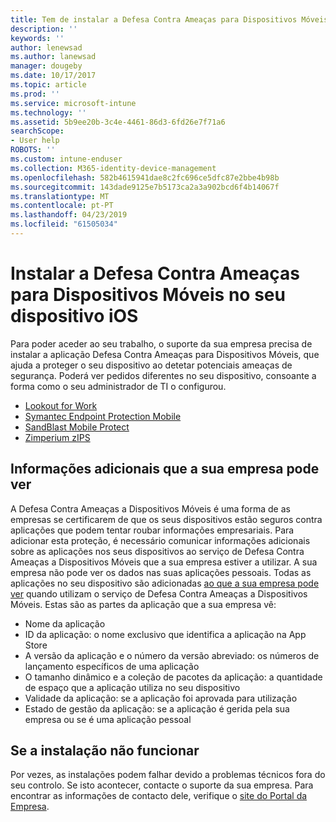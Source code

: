 ```yaml
---
title: Tem de instalar a Defesa Contra Ameaças para Dispositivos Móveis no seu dispositivo iOS | Documentos da Microsoft
description: ''
keywords: ''
author: lenewsad
ms.author: lanewsad
manager: dougeby
ms.date: 10/17/2017
ms.topic: article
ms.prod: ''
ms.service: microsoft-intune
ms.technology: ''
ms.assetid: 5b9ee20b-3c4e-4461-86d3-6fd26e7f71a6
searchScope:
- User help
ROBOTS: ''
ms.custom: intune-enduser
ms.collection: M365-identity-device-management
ms.openlocfilehash: 582b4615941dae8c2fc696ce5dfc87e2bbe4b98b
ms.sourcegitcommit: 143dade9125e7b5173ca2a3a902bcd6f4b14067f
ms.translationtype: MT
ms.contentlocale: pt-PT
ms.lasthandoff: 04/23/2019
ms.locfileid: "61505034"
---
```

# <a name="install-mobile-threat-defense-on-your-ios-device"></a>Instalar a Defesa Contra Ameaças para Dispositivos Móveis no seu dispositivo iOS


Para poder aceder ao seu trabalho, o suporte da sua empresa precisa de instalar a aplicação Defesa Contra Ameaças para Dispositivos Móveis, que ajuda a proteger o seu dispositivo ao detetar potenciais ameaças de segurança. Poderá ver pedidos diferentes no seu dispositivo, consoante a forma como o seu administrador de TI o configurou.


* [Lookout for Work](you-are-prompted-to-install-lookout-for-work-ios.md)
* [Symantec Endpoint Protection Mobile](you-are-prompted-to-install-skycure-ios.md)
* [SandBlast Mobile Protect](you-are-prompted-to-install-sandblast-ios.md)
* [Zimperium zIPS](you-are-prompted-to-install-zips-ios.md)

## <a name="additional-information-your-company-can-see"></a>Informações adicionais que a sua empresa pode ver

A Defesa Contra Ameaças a Dispositivos Móveis é uma forma de as empresas se certificarem de que os seus dispositivos estão seguros contra aplicações que podem tentar roubar informações empresariais. Para adicionar esta proteção, é necessário comunicar informações adicionais sobre as aplicações nos seus dispositivos ao serviço de Defesa Contra Ameaças a Dispositivos Móveis que a sua empresa estiver a utilizar. A sua empresa não pode ver os dados nas suas aplicações pessoais. Todas as aplicações no seu dispositivo são adicionadas [ao que a sua empresa pode ver](what-info-can-your-company-see-when-you-enroll-your-device-in-intune.md) quando utilizam o serviço de Defesa Contra Ameaças a Dispositivos Móveis. Estas são as partes da aplicação que a sua empresa vê:

*   Nome da aplicação
* ID da aplicação: o nome exclusivo que identifica a aplicação na App Store
*   A versão da aplicação e o número da versão abreviado: os números de lançamento específicos de uma aplicação
* O tamanho dinâmico e a coleção de pacotes da aplicação: a quantidade de espaço que a aplicação utiliza no seu dispositivo
* Validade da aplicação: se a aplicação foi aprovada para utilização
*   Estado de gestão da aplicação: se a aplicação é gerida pela sua empresa ou se é uma aplicação pessoal

## <a name="if-the-installation-doesnt-work"></a>Se a instalação não funcionar

Por vezes, as instalações podem falhar devido a problemas técnicos fora do seu controlo. Se isto acontecer, contacte o suporte da sua empresa. Para encontrar as informações de contacto dele, verifique o [site do Portal da Empresa](https://go.microsoft.com/fwlink/?linkid=2010980).
